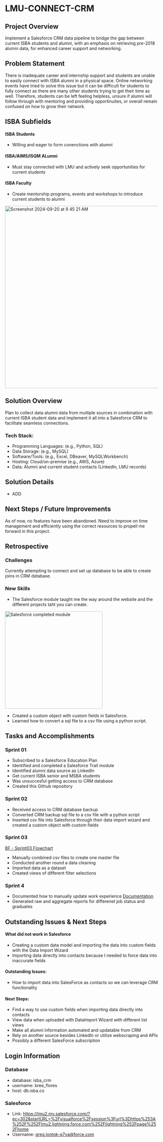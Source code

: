 # LMU-CONNECT-CRM

## Project Overview 
Implement a Salesforce CRM data pipeline to bridge the gap between current ISBA students and alumni, with an emphasis on retrieving pre-2018 alumni data, for enhanced career support and networking.

## Problem Statement 
  There is inadequate career and internship support and students are unable to easily connect with ISBA alumni in a physical space. 
  Online networking events have tried to solve this issue but it can be difficult for students to fully connect as there are many other students trying to get their time as well. Therefore, students can be left feeling helpless, unsure if alumni will follow through with mentoring and providing opportinuites, or overall remain confused on how to grow their network. 


## ISBA Subfields
#### ISBA Students 
- Willing and eager to form conenctions with alumni

#### ISBA/AIMS/ISQM ALumni
- Must stay connected with LMU and actively seek opportunities for current students

#### ISBA Faculty
- Create mentorship programs, events and workshops to introduce current students to alumni

<img width="600" alt="Screenshot 2024-09-20 at 9 45 21 AM" src="https://github.com/user-attachments/assets/2d96431f-6eb0-483d-9321-37a2fd553d25">

## Solution Overview
Plan to collect data alumni data from multiple sources in combination with current ISBA student data and implement it all into a Salesforce CRM to facilitate seamless connections.

### Tech Stack:
- Programming Languages: (e.g., Python, SQL) 
- Data Storage: (e.g., MySQL)
- Software/Tools: (e.g., Excel, DBeaver, MySQLWorkbench)
- Hosting: Cloud/on-premise (e.g., AWS, Azure)
- Data: Alumni and current student contacts (LinkedIn, LMU records)

## Solution Details 
- ADD

## Next Steps / Future Improvements
As of now, no features have been abandoned. 
Need to improve on time management and efficiently using the correct resources to propell me forward in this project. 

## Retrospective
### Challenges 
Currently attempting to connect and set up database to be able to create joins in CRM database.
### New Skills
- The Salesforce module taught me the way around the website and the different projects taht you can create. 
<img width="321" alt="Salesforce completed module" src="https://github.com/user-attachments/assets/33ba2f05-9875-4208-be3e-d3589201f65b">

- Created a custom object with custom fields in Salesforce.
- Learned how to convert a sql file to a csv file using a python script.

## Tasks and Accomplishments
### Sprint 01
- Subscribed to a Salesforce Education Plan
- Identified and completed a Salesforce Trail module
- Identified alumni data source as LinkedIn
- Get current ISBA senior and MSBA students
- Was unsuccesful getting access to CRM database
- Created this Github repository

### Sprint 02
- Received access to CRM database backup
- Converted CRM backup sql file to a csv file with a python script
- Inserted csv file into Salesforce through their data import wizard and created a custom object with custom fields

### Sprint 03
[BF - Sprint03 Flowchart](https://github.com/user-attachments/files/17369309/BF.-.Sprint03.Flowchart.pdf)
- Manually combined csv files to create one master file
- Conducted another round a data cleaning 
- Imported data as a dataset 
- Created views of different filter selections

### Sprint 4
-  Documented how to manually update work experience [Documentation](https://github.com/breeflores129/LMU-CONNECT-CRM/blob/main/Capstone%20Documentation.pdf)
- Generated raw and aggregate reports for differenet job status and graduates

## Outstanding Issues & Next Steps
#### What did not work in Salesforce
- Creating a custom data model and importing the data into custom fields with the Data Import Wizard
- Importing data directly into contacts because I needed to force data into inaccurate fields
  
#### Outstanding Issues:
- How to import data into SalesForce as contacts so we can leverage CRM functionality

#### Next Steps:
- Find a way to use custom fields when importing data directly into contacts
- View data when uploaded with DataImport Wizard with different list views
- Make all alumni information automated and updatable from CRM
- Rely on another source besides LinkedIn or utilize webscraping and APIs
- Possibly a different SalesForce subscription

## Login Information
### Database
- database: isba_crm
- username: bree_flores
- host: db.isba.co
 
### Salesforce 
- Link: https://lmu2.my.salesforce.com/?ec=302&startURL=%2Fvisualforce%2Fsession%3Furl%3Dhttps%253A%252F%252Flmu2.lightning.force.com%252Flightning%252Fpage%252Fhome
- Username: greg.lontok-q7va@force.com

